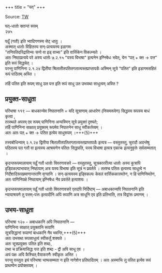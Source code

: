 +++
title = "पत्"
+++

Source: [TW](https://ashtadhyayi.com/courses/bhaashaapaak3/)

पत्-धातोः क्तान्तं रूपम्  
२७५

पतॢँ (गतौ) इति भ्वादिगणस्य सेट् धातुः ।  
अस्मात् धातोः विहितस्य सन्-प्रत्ययस्य इडागमः  
"तनिपतिदरिद्रातिभ्यः सनो वा इड् वाच्यः" इति वार्त्तिकेन विकल्प्यते ।  
अतः निष्ठाप्रत्यये परे अस्य धातोः  ७.२.१५ "यस्य विभाषा" इत्यनेन इण्निषेधः भवेत्, येन “पत् + क्त →‌ पत्त” इति रूपं सिद्ध्येत् ।  
परन्तु पाणिनिना २.१.२४ द्वितीया श्रितातीतपतितगतात्यस्तप्राप्तापन्नैः अस्मिन् सूत्रे “पतित” इति इडागमसहितं रूपं पाठितम् अस्ति ।

तर्हि पतित इति रूपम् साधु उत पत्त इति रूपं साधु उत उभयथा साधुत्वम् अस्ति ?

## प्रयुक्त-साधुता
परिभाषा ११९‌ — बाधकान्येव निपातनानि = यदि सूत्राणाम् आधारेण (नियमरूपेण) सिद्धस्य रूपस्य बाधं कृत्वा ,  
तत्स्थले अपरम् एव रूपम् पाणिनिना अन्यस्मिन् सूत्रे प्रयुक्तं दृश्यते;  
तर्हि पाणिनिना साक्षात् प्रयुक्तम् रूपमेव निपातनेन साधु स्वीकर्तव्यम् ।  
अतः अतः पत् + क्त →‌ पतित इत्येव साधुरूपम् ।+++(5)+++


तत्त्वबोधिन्याम् २.१.२४ द्वितीया श्रितातीतपतितगतात्यस्तप्राप्तापन्नैः इत्यत्र — वस्तुतस्तु, चुरादौ अदन्तेषु पठितस्य पत गतौ वा इत्यस्य आश्रयणेन पतितः सिद्ध्यति, यस्य विभाषा इत्यत्र एकाचः इत्यनुवृत्तेः सर्वसम्मतात् ।

कृदन्तरूपमालायाम् पतॢँ गतौ धातोः विवरणावसरे —‌ वस्तुतस्तु, सूत्रकाररीत्या धातोः अस्य कुत्रापि इड्विकल्पाभावात् निष्ठायाम् अत्र यस्य विभाषा इति सूत्रं न प्रवर्तते । ततश्च पतितः इत्यस्य साधुत्वे न निर्देशादिरूपप्रमाणान्तराणि मृग्यानि । सन्-प्रत्ययस्य इड्विकल्पः केवलं वार्त्तिककारमतेन, न हि पाणिनिमतेन, अतः पाणिनिपक्षे निष्ठायाम् इण्निषेधः नैव प्रवर्तते इत्याशयः ।

कृदन्तरूपमालायाम् पतॢँ गतौ धातोः विवरणावसरे एतदपि निर्दिष्टम् — अबाधकान्यपि निपातनानि इति न्यायाश्रयणे तु पत्तम्-पत्तः इत्यादीनि अपि रूपाणि अत्र साधूनि एव इति प्रतिभाति, तत्र विद्वांसः प्रमाणम् ।

## उभय-साधुता
परिभाषा १२०‌ - अबाधकानि अपि निपातनानि —  
पाणिनिना साक्षात् प्रयुक्तानि रूपाणि  
सूत्रसिद्धानां रूपाणां बाधकानि नैव भवन्ति,+++(5)+++  
अतः उभयथा रूपसाधुत्वं स्वीकर्तुं शक्यते ।  
अतः सूत्रप्रयुक्तः पतित इति शब्दः,  
तथा च प्रक्रियासिद्धः पत्त इति शब्दः - द्वौ अपि साधू एव ।  
अयं पक्षः अपि कैश्चित् वैयाकरणैः स्वीकृतः अस्ति ।  
परन्तु वस्तुतः इयं परिभाषा भाष्यसम्मता न इति नागेशेन प्रतिपादितम् । अतः अस्माभिः तु पतित इत्येव रूपं प्राथम्येन प्रयोक्तव्यम् । 
